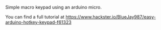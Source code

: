 Simple macro keypad using an arduino micro.

You can find a full tutorial at https://www.hackster.io/BlueJay987/easy-arduino-hotkey-keypad-f61323
